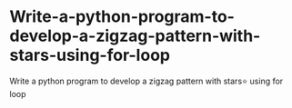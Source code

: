 # Write-a-python-program-to-develop-a-zigzag-pattern-with-stars-using-for-loop
Write a python program to develop a zigzag pattern with stars⭐ using for loop
